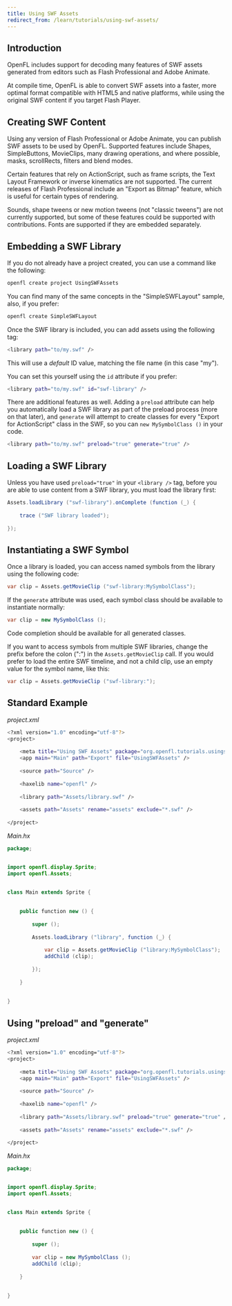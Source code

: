 ```yaml
---
title: Using SWF Assets
redirect_from: /learn/tutorials/using-swf-assets/
---
```


## Introduction

OpenFL includes support for decoding many features of SWF assets generated from editors such as Flash Professional and Adobe Animate.

At compile time, OpenFL is able to convert SWF assets into a faster, more optimal format compatible with HTML5 and native platforms, while using the original SWF content if you target Flash Player.

## Creating SWF Content

Using any version of Flash Professional or Adobe Animate, you can publish SWF assets to be used by OpenFL. Supported features include Shapes, SimpleButtons, MovieClips, many drawing operations, and where possible, masks, scrollRects, filters and blend modes.

Certain features that rely on ActionScript, such as frame scripts, the Text Layout Framework or inverse kinematics are not supported. The current releases of Flash Professional include an "Export as Bitmap" feature, which is useful for certain types of rendering.

Sounds, shape tweens or new motion tweens (not "classic tweens") are not currently supported, but some of these features could be supported with contributions. Fonts are supported if they are embedded separately.

## Embedding a SWF Library

If you do not already have a project created, you can use a command like the following:

```bash
openfl create project UsingSWFAssets
```

You can find many of the same concepts in the "SimpleSWFLayout" sample, also, if you prefer:

```bash
openfl create SimpleSWFLayout
```

Once the SWF library is included, you can add assets using the following tag:

```bash
<library path="to/my.swf" />
```

This will use a _default_ ID value, matching the file name (in this case "my").

You can set this yourself using the `id` attribute if you prefer:

```bash
<library path="to/my.swf" id="swf-library" />
```

There are additional features as well. Adding a `preload` attribute can help you automatically load a SWF library as part of the preload process (more on that later), and `generate` will attempt to create classes for every "Export for ActionScript" class in the SWF, so you can `new MySymbolClass ()` in your code.

```bash
<library path="to/my.swf" preload="true" generate="true" />
```

## Loading a SWF Library

Unless you have used `preload="true"` in your `<library />` tag, before you are able to use content from a SWF library, you must load the library first:

```java
Assets.loadLibrary ("swf-library").onComplete (function (_) {
	
	trace ("SWF library loaded");
	
});
```

## Instantiating a SWF Symbol

Once a library is loaded, you can access named symbols from the library using the following code:

```java
var clip = Assets.getMovieClip ("swf-library:MySymbolClass");
```

If the `generate` attribute was used, each symbol class should be available to instantiate normally:

```java
var clip = new MySymbolClass ();
```

Code completion should be available for all generated classes.

If you want to access symbols from multiple SWF libraries, change the prefix before the colon (":") in the `Assets.getMovieClip` call. If you would prefer to load the entire SWF timeline, and not a child clip, use an empty value for the symbol name, like this:

```java
var clip = Assets.getMovieClip ("swf-library:");
```

## Standard Example

_project.xml_

```bash
<?xml version="1.0" encoding="utf-8"?>
<project>
	
	<meta title="Using SWF Assets" package="org.openfl.tutorials.usingswfassets" version="1.0.0" company="OpenFL" />
	<app main="Main" path="Export" file="UsingSWFAssets" />
	
	<source path="Source" />
	
	<haxelib name="openfl" />
	
	<library path="Assets/library.swf" />
	
	<assets path="Assets" rename="assets" exclude="*.swf" />
	
</project>
```

_Main.hx_

```java
package;


import openfl.display.Sprite;
import openfl.Assets;


class Main extends Sprite {
	
	
	public function new () {
		
		super ();
		
		Assets.loadLibrary ("library", function (_) {
			
			var clip = Assets.getMovieClip ("library:MySymbolClass");
			addChild (clip);
			
		});
		
	}
	
	
}
```

## Using "preload" and "generate"

_project.xml_

```bash
<?xml version="1.0" encoding="utf-8"?>
<project>
	
	<meta title="Using SWF Assets" package="org.openfl.tutorials.usingswfassets" version="1.0.0" company="OpenFL" />
	<app main="Main" path="Export" file="UsingSWFAssets" />
	
	<source path="Source" />
	
	<haxelib name="openfl" />
	
	<library path="Assets/library.swf" preload="true" generate="true" />
	
	<assets path="Assets" rename="assets" exclude="*.swf" />
	
</project>
```

_Main.hx_

```java
package;


import openfl.display.Sprite;
import openfl.Assets;


class Main extends Sprite {
	
	
	public function new () {
		
		super ();
		
		var clip = new MySymbolClass ();
		addChild (clip);
		
	}
	
	
}
```
